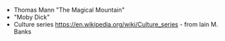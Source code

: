 - Thomas Mann "The Magical Mountain"
- "Moby Dick"
- Culture series https://en.wikipedia.org/wiki/Culture_series - from Iain M. Banks
